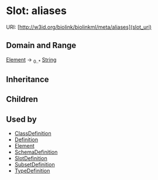 # Slot: aliases




URI: [http://w3id.org/biolink/biolinkml/meta/aliases](slot_uri)
## Domain and Range

[Element](Element.md) ->  <sub>0..*</sub> [String](String.md)
## Inheritance

## Children

## Used by

 * [ClassDefinition](ClassDefinition.md)
 * [Definition](Definition.md)
 * [Element](Element.md)
 * [SchemaDefinition](SchemaDefinition.md)
 * [SlotDefinition](SlotDefinition.md)
 * [SubsetDefinition](SubsetDefinition.md)
 * [TypeDefinition](TypeDefinition.md)
